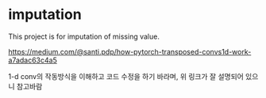 # imputation
This project is for imputation of missing value. 

https://medium.com/@santi.pdp/how-pytorch-transposed-convs1d-work-a7adac63c4a5

1-d conv의 작동방식을 이해하고 코드 수정을 하기 바라며, 위 링크가 잘 설명되어 있으니 참고바람

